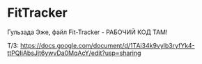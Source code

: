 # FitTracker 
Гульзада Эже, файл Fit-Tracker - РАБОЧИЙ КОД ТАМ!

Т/З: https://docs.google.com/document/d/1TAi34k9vylb3ryfYk4-ttPQIjAbsJjt6ywvDa0MqAcY/edit?usp=sharing
